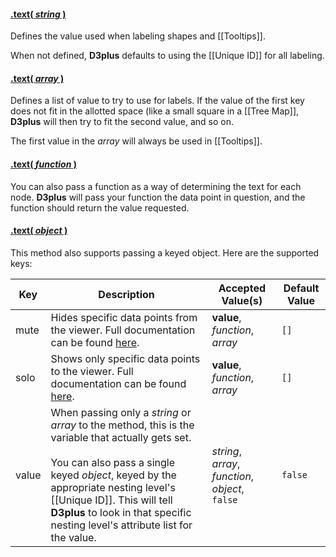 #### <a name="string" href="#wiki-string">.text( *string* )</a>

Defines the value used when labeling shapes and [[Tooltips]].

When not defined, **D3plus** defaults to using the [[Unique ID]] for all labeling.

#### <a name="array" href="#wiki-array">.text( *array* )</a>

Defines a list of value to try to use for labels. If the value of the first key does not fit in the allotted space (like a small square in a [[Tree Map]], **D3plus** will then try to fit the second value, and so on.

The first value in the *array* will always be used in [[Tooltips]].

#### <a name="function" href="#wiki-function">.text( *function* )</a>

You can also pass a function as a way of determining the text for each node. **D3plus** will pass your function the data point in question, and the function should return the value requested.

#### <a name="object" href="#wiki-object">.text( *object* )</a>

This method also supports passing a keyed object. Here are the supported keys:

| Key | Description | Accepted Value(s) | Default Value |
|---|---|---|---|
| mute | Hides specific data points from the viewer. Full documentation can be found [here](Filtering-Data#mute). | **value**, *function*, *array* | ```[]``` |
| solo | Shows only specific data points to the viewer. Full documentation can be found [here](Filtering-Data#solo). | **value**, *function*, *array* | ```[]``` |
| value | When passing only a *string* or *array* to the method, this is the variable that actually gets set. <br><br> You can also pass a single keyed *object*, keyed by the appropriate nesting level's [[Unique ID]]. This will tell **D3plus** to look in that specific nesting level's attribute list for the value. | *string*, *array*, *function*, *object*, ```false``` | ```false``` |
